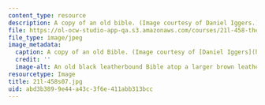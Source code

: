 ```yaml
---
content_type: resource
description: A copy of an old bible. (Image courtesy of Daniel Iggers.)
file: https://ol-ocw-studio-app-qa.s3.amazonaws.com/courses/21l-458-the-bible-spring-2007/abd3b3899e44a43c3f6e411abb313bcc_21l-458s07.jpg
file_type: image/jpeg
image_metadata:
  caption: A copy of an old Bible. (Image courtesy of [Daniel Iggers](http://www.flickr.com/photos/fortinbras/).)
  credit: ''
  image-alt: An old black leatherbound Bible atop a larger brown leatherbound book.
resourcetype: Image
title: 21l-458s07.jpg
uid: abd3b389-9e44-a43c-3f6e-411abb313bcc
---
```

